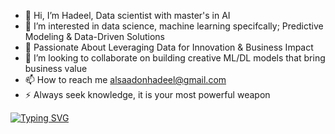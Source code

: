 - 👋 Hi, I’m Hadeel, Data scientist with master's in AI
- 👀 I’m interested in data science, machine learning specifcally; Predictive Modeling & Data-Driven Solutions 
- 🌱 Passionate About Leveraging Data for Innovation & Business Impact
- 💞️ I’m looking to collaborate on building creative ML/DL models that bring business value
- 📫 How to reach me alsaadonhadeel@gmail.com
- ⚡ Always seek knowledge, it is your most powerful weapon

[![Typing SVG](https://readme-typing-svg.demolab.com/?lines=I'M+Hadeel;IBuild+end+to+end+Data+science+projects;Data+is+my+passion)](https://git.io/typing-svg)

  <!---
HadeelAls618/HadeelAls618 is a ✨ special ✨ repository because its `README.md` (this file) appears on your GitHub profile.
You can click the Preview link to take a look at your changes.
--->
